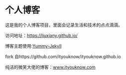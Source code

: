 # 个人博客

这是我的个人博客项目，里面会记录生活和技术的点点滴滴。


访问地址：https://liuxiany.github.io/


博客主题使用:[Yummy-Jekyll](https://github.com/DONGChuan/Yummy-Jekyll)

fork 自https://github.com/ityouknow/ityouknow.github.io

纯洁的微笑大佬的博客：www.ityouknow.com
